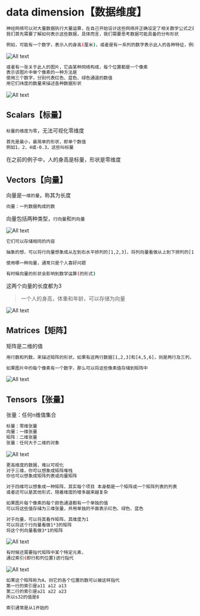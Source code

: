 # data dimension【数据维度】

```bash
神经网络可以对大量数据执行大量运算，在自己开始设计这些网络并正确设定了相关数学公式之前
我们首先需要了解如何表示这些数据，具体而言，我们需要思考数据可能具备的分布形状
```

```bash
例如，可能有一个数字，表示人的身高(厘米)，或者是有一系列的数字表示此人的各种特征，例如身高、体重和年龄
```

![All text](http://ww1.sinaimg.cn/large/dc05ba18gy1fn1i25r23sj21ai0zotn2.jpg)

```bash
或者有一张关于此人的图片，它由某种网络构成，每个位置都是一个像素
表示该图片中单个像素的一种方法是
使用三个数字，分别代表红色、蓝色、绿色通道的数值
用它们纬度的数量来描述各种数据形状
```

![All text](http://ww1.sinaimg.cn/large/dc05ba18gy1fn1i3fo1caj20ik0eujti.jpg)

## Scalars【标量】

`标量的维度为零`，无法可视化零维度

```bash
首先是最小，最简单的形状，即单个数值
例如1，2，4或-0.3，这些叫标量
```

在之前的例子中，人的身高是标量，形状是零维度

## Vectors【向量】

向量是`一维的量`，称其为长度

```bash
向量：一列数据构成的数
```

向量包括两种类型，`行向量`和`列向量`

![All text](http://ww1.sinaimg.cn/large/dc05ba18gy1fn1ikmseoxj21v410oguz.jpg)

```bash
它们可以存储相同的内容

抽象的想，可以将行向量想象成从左到右水平排列的[1,2,3]，将列向量看做从上到下排列的[1,2,3]

使用哪一种向量，通常只是个人喜好问题

有时候向量的形状会影响到数学运算(的形式)
```

这两个向量的长度都为3

>一个人的身高，体重和年龄，可以存储为向量

![All text](http://ww1.sinaimg.cn/large/dc05ba18gy1fn1inqjf8zj21oa0yyh1h.jpg)

## Matrices【矩阵】

矩阵是二维的值

```bash
用行数和列数，来描述矩阵的形状，如果有这两行数据[1,2,3]和[4,5,6]，则是两行及三列，2*3矩阵

如果图片中的每个像素有一个数字，那么可以将这些像素值存储到矩阵中
```

![All text](http://ww1.sinaimg.cn/large/dc05ba18gy1fn1iszl6yej21nm0wc1kx.jpg)

## Tensors【张量】

张量：任何n维值集合

```bash
标量：零维张量
向量：一维张量
矩阵：二维张量
张量：任何大于二维的对象
```

![All text](http://ww1.sinaimg.cn/large/dc05ba18gy1fn1iwqpr4jj21ki10waoc.jpg)

```bash
更高维度的数据，难以可视化
对于三维，你可以想象成矩阵堆栈
你也可以想象成矩阵列表或向量矩阵

对于四维可以想象成一种矩阵，其实每个项目 本身都是一个矩阵或一个矩阵列表的列表
或者还可以是其他形式，随着维度的增多越来越复杂
```

```bash
如果图片每个像素的每个颜色通道都有一个单独的值
可以将这些值存储为三维张量，并用单独的平面表示红色、绿色、蓝色
```

```bash
对于向量，可以将其看作矩阵，其维度为1
可以将这个行向量看做1*3的矩阵
将这个列向量看做3*1的矩阵
```

![All text](http://ww1.sinaimg.cn/large/dc05ba18gy1fn1jk7iilxj21eg0ru44y.jpg)

```bash
有时候还需要指代矩阵中某个特定元素，
通过索引(即行和列位置)进行指代
```

![All text](http://ww1.sinaimg.cn/large/dc05ba18gy1flps4xd26qj20gu075aaw.jpg)

```bash
如果这个矩阵称为A，则它的各个位置的数可以被这样指代
第一行的索引是a11 a12 a13
第二行的索引是a21 a22 a23
所以s32的值是8
```

```bash
索引通常是从1开始的
```